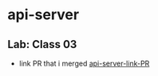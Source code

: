 # api-server

## Lab: Class 03

- link  PR that i merged [api-server-link-PR](https://github.com/AlaEmadIbrahim/api-server/pull/1)
